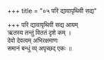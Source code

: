 +++
title = "०५ परि द्यावापृथिवी सद्य"

+++
परि द्यावापृथिवी सद्य आयम्  
ऋतस्य तन्तुं विततं दृशे कम् ।  
देवो देवत्वम् अभिरक्षमाणः  
समानं बन्धुं व्य् अपृच्छद् एकः ॥